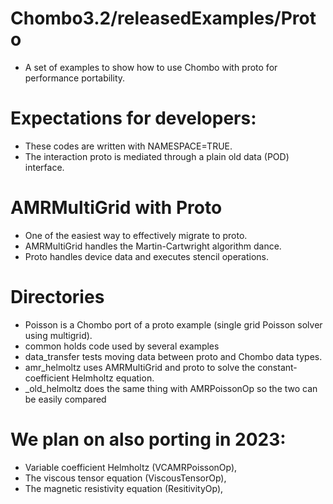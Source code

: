 # Chombo3.2/releasedExamples/Proto
* A set of examples to show how to use Chombo with proto for performance portability.

# Expectations for developers:
* These codes are written with NAMESPACE=TRUE.
* The interaction proto is mediated through a plain old data (POD) interface.

# AMRMultiGrid with Proto
* One of the easiest way to effectively migrate to  proto.
* AMRMultiGrid handles the Martin-Cartwright algorithm dance.
* Proto handles  device data and executes stencil operations.


# Directories
* Poisson is a Chombo port of a proto example (single grid Poisson solver using multigrid).
* common holds code used by several examples
* data_transfer tests moving data between proto and Chombo data types.
* amr_helmoltz uses AMRMultiGrid and proto to solve the constant-coefficient Helmholtz equation.
* _old_helmoltz does the same thing with AMRPoissonOp so the two can be easily compared


# We plan on also porting in 2023:
* Variable coefficient Helmholtz (VCAMRPoissonOp), 
* The viscous tensor equation (ViscousTensorOp), 
* The magnetic resistivity  equation (ResitivityOp), 

